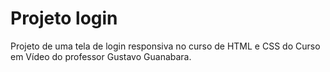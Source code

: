 # Projeto login

Projeto de uma tela de login responsiva no curso de HTML e CSS do Curso em Vídeo do professor Gustavo Guanabara.
